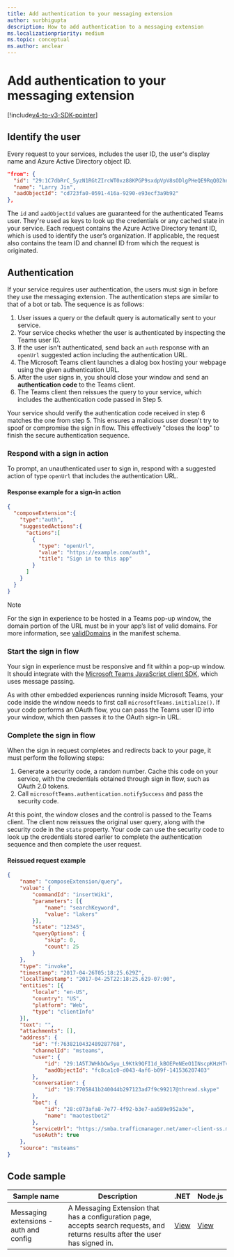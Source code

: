 ```yaml
---
title: Add authentication to your messaging extension
author: surbhigupta
description: How to add authentication to a messaging extension
ms.localizationpriority: medium
ms.topic: conceptual
ms.author: anclear
---
```

# Add authentication to your messaging extension

[!include[v4-to-v3-SDK-pointer](~/includes/v4-to-v3-pointer-me.md)]

## Identify the user

Every request to your services, includes the user  ID, the user's display name and Azure Active Directory object ID.

```json
"from": {
  "id": "29:1C7dbRrC_5yzN1RGtZIrcWT0xz88KPGP9sxdpVpV8sODlgPHeQE9RqQ02hnpuKzy6zZ-AaZx6swUOMj_Dsdse3TQ4sIaeebbFBF-VgjJy_nY",
  "name": "Larry Jin",
  "aadObjectId": "cd723fa0-0591-416a-9290-e93ecf3a9b92"
},
```

The `id` and `aadObjectId` values are guaranteed for the authenticated Teams user. They're used as keys to look up the credentials or any cached state in your service. Each request contains the Azure Active Directory tenant ID, which is used to identify the user’s organization. If applicable, the request also contains the team ID and channel ID from which the request is originated.

## Authentication

If your service requires user authentication, the users must sign in before they use the messaging extension. The authentication steps are similar to that of a bot or tab.
The sequence is as follows:

1. User issues a query or the default query is automatically sent to your service.
1. Your service checks whether the user is authenticated by inspecting the Teams user ID.
1. If the user isn't authenticated, send back an `auth` response with an `openUrl` suggested action including the authentication URL.
1. The Microsoft Teams client launches a dialog box hosting your webpage using the given authentication URL.
1. After the user signs in, you should close your window and send an **authentication code** to the Teams client.
1. The Teams client then reissues the query to your service, which includes the authentication code passed in Step 5.

Your service should verify the authentication code received in step 6 matches the one from step 5. This ensures a malicious user doesn't try to spoof or compromise the sign in flow. This effectively "closes the loop" to finish the secure authentication sequence.

### Respond with a sign in action

To prompt, an unauthenticated user to sign in, respond with a suggested action of type `openUrl` that includes the authentication URL.

#### Response example for a sign-in action

```json
{
  "composeExtension":{
    "type":"auth",
    "suggestedActions":{
      "actions":[
        {
          "type": "openUrl",
          "value": "https://example.com/auth",
          "title": "Sign in to this app"
        }
      ]
    }
  }
}
```

> [!NOTE]
> For the sign in experience to be hosted in a Teams pop-up window, the domain portion of the URL must be in your app’s list of valid domains. For more information, see [validDomains](~/resources/schema/manifest-schema.md#validdomains) in the manifest schema.

### Start the sign in flow

Your sign in experience must be responsive and fit within a pop-up window. It should integrate with the [Microsoft Teams JavaScript client SDK](/javascript/api/overview/msteams-client), which uses message passing.

As with other embedded experiences running inside Microsoft Teams, your code inside the window needs to first call `microsoftTeams.initialize()`. If your code performs an OAuth flow, you can pass the Teams user ID into your window, which then passes it to the OAuth sign-in URL.

### Complete the sign in flow

When the sign in request completes and redirects back to your page, it must perform the following steps:

1. Generate a security code, a random number. Cache this code on your service, with the credentials obtained through sign in flow, such as OAuth 2.0 tokens.
1. Call `microsoftTeams.authentication.notifySuccess` and pass the security code.

At this point, the window closes and the control is passed to the Teams client. The client now reissues the original user query, along with the security code in the `state` property. Your code can use the security code to look up the credentials stored earlier to complete the authentication sequence and then complete the user request.

#### Reissued request example

```json
{
    "name": "composeExtension/query",
    "value": {
        "commandId": "insertWiki",
        "parameters": [{
            "name": "searchKeyword",
            "value": "lakers"
        }],
        "state": "12345",
        "queryOptions": {
            "skip": 0,
            "count": 25
        }
    },
    "type": "invoke",
    "timestamp": "2017-04-26T05:18:25.629Z",
    "localTimestamp": "2017-04-25T22:18:25.629-07:00",
    "entities": [{
        "locale": "en-US",
        "country": "US",
        "platform": "Web",
        "type": "clientInfo"
    }],
    "text": "",
    "attachments": [],
    "address": {
        "id": "f:7638210432489287768",
        "channelId": "msteams",
        "user": {
            "id": "29:1A5TJWHkbOwSyu_L9Ktk9QFI1d_kBOEPeNEeO1INscpKHzHTvWfiau5AX_6y3SuiOby-r73dzHJ17HipUWqGPgw",
            "aadObjectId": "fc8ca1c0-d043-4af6-b09f-141536207403"
        },
        "conversation": {
            "id": "19:7705841b240044b297123ad7f9c99217@thread.skype"
        },
        "bot": {
            "id": "28:c073afa8-7e77-4f92-b3e7-aa589e952a3e",
            "name": "maotestbot2"
        },
        "serviceUrl": "https://smba.trafficmanager.net/amer-client-ss.msg/",
        "useAuth": true
    },
    "source": "msteams"
}
```

## Code sample
|**Sample name** | **Description** |**.NET** | **Node.js**|
|----------------|-----------------|--------------|----------------|
|Messaging extensions - auth and config | A Messaging Extension that has a configuration page, accepts search requests, and returns results after the user has signed in. |[View](https://github.com/microsoft/BotBuilder-Samples/tree/main/samples/csharp_dotnetcore/52.teams-messaging-extensions-search-auth-config)|[View](https://github.com/microsoft/BotBuilder-Samples/blob/main/samples/javascript_nodejs/52.teams-messaging-extensions-search-auth-config)| 

 
